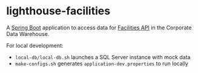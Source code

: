 # lighthouse-facilities

A [Spring Boot](https://spring.io/projects/spring-boot) application
to access data for [Facilities API](https://github.com/department-of-veterans-affairs/vets-api)
in the Corporate Data Warehouse.

For local development:

* `local-db/local-db.sh` launches a SQL Server instance with mock data
* `make-configs.sh` generates `application-dev.properties` to run locally
